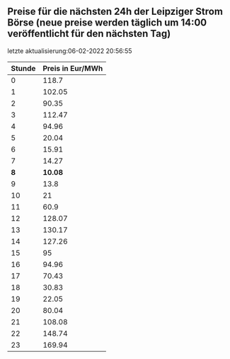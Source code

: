 
## Preise für die nächsten 24h der Leipziger Strom Börse (neue preise werden täglich um 14:00 veröffentlicht für den nächsten Tag)
letzte aktualisierung:06-02-2022 20:56:55

| Stunde | Preis in Eur/MWh |
|---|---|
| 0 | 118.7 | 
| 1 | 102.05 | 
| 2 | 90.35 | 
| 3 | 112.47 | 
| 4 | 94.96 | 
| 5 | 20.04 | 
| 6 | 15.91 | 
| 7 | 14.27 | 
| **8** | **10.08** | 
| 9 | 13.8 | 
| 10 | 21 | 
| 11 | 60.9 | 
| 12 | 128.07 | 
| 13 | 130.17 | 
| 14 | 127.26 | 
| 15 | 95 | 
| 16 | 94.96 | 
| 17 | 70.43 | 
| 18 | 30.83 | 
| 19 | 22.05 | 
| 20 | 80.04 | 
| 21 | 108.08 | 
| 22 | 148.74 | 
| 23 | 169.94 | 
